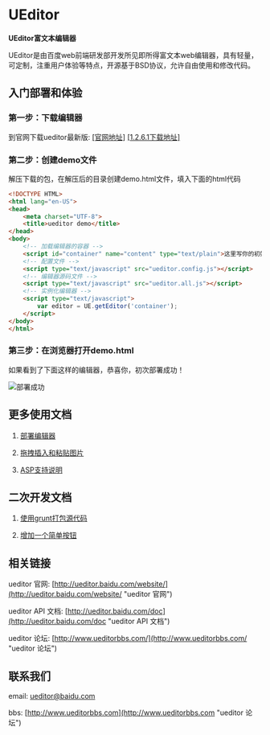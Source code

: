 UEditor
=======

**UEditor富文本编辑器**

UEditor是由百度web前端研发部开发所见即所得富文本web编辑器，具有轻量，可定制，注重用户体验等特点，开源基于BSD协议，允许自由使用和修改代码。

## 入门部署和体验 

### 第一步：下载编辑器

到官网下载ueditor最新版: [[官网地址]](http://ueditor.baidu.com/website/download.html#ueditor "官网地址") [[1.2.6.1下载地址]](http://ueditor.baidu.com/build/build_down.php?t=1_2_6_1-utf8-php "ueditor1.2.6.1下载地址")

### 第二步：创建demo文件
解压下载的包，在解压后的目录创建demo.html文件，填入下面的html代码

```html
<!DOCTYPE HTML>
<html lang="en-US">
<head>
	<meta charset="UTF-8">
	<title>ueditor demo</title>
</head>
<body>
	<!-- 加载编辑器的容器 -->
	<script id="container" name="content" type="text/plain">这里写你的初始化内容</script>
	<!-- 配置文件 -->
	<script type="text/javascript" src="ueditor.config.js"></script>
	<!-- 编辑器源码文件 -->
	<script type="text/javascript" src="ueditor.all.js"></script>
	<!-- 实例化编辑器 -->
	<script type="text/javascript">
	    var editor = UE.getEditor('container');
	</script>
</body>
</html>
```

### 第三步：在浏览器打开demo.html

如果看到了下面这样的编辑器，恭喜你，初次部署成功！

![部署成功](http://www.ueditorbbs.com/data/attachment/forum/201311/01/180213cop7scr30s3p9wc0.png)


## 更多使用文档

1. [部署编辑器](_doc/部署编辑器.md "部署编辑器")

2. [拖拽插入和粘贴图片](_doc/拖拽插入和粘贴图片.md "拖拽插入和粘贴图片")

3. [ASP支持说明](_doc/ASP支持说明.md "ASP支持说明")

## 二次开发文档

1. [使用grunt打包源代码](_doc/使用grunt打包源代码.md "使用grunt打包源代码")

2. [增加一个简单按钮](_doc/增加一个简单按钮.md "增加一个简单按钮")

## 相关链接

ueditor 官网: [http://ueditor.baidu.com/website/](http://ueditor.baidu.com/website/ "ueditor 官网")

ueditor API 文档: [http://ueditor.baidu.com/doc](http://ueditor.baidu.com/doc "ueditor API 文档")

ueditor 论坛: [http://www.ueditorbbs.com/](http://www.ueditorbbs.com/ "ueditor 论坛")

## 联系我们

email: [ueditor@baidu.com](mailto://email:ueditor@baidu.com "发邮件给ueditor开发组")

bbs: [http://www.ueditorbbs.com](http://www.ueditorbbs.com "ueditor 论坛")

